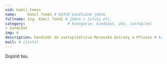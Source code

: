 ```yaml
---
uid: kamil.tomas
name:     Kamil Tomáš # běžně používáné jméno
fullname: Ing. Kamil Tomáš # jméno s tituly etc.
category:                 	# kategorie: kandidat, pks, zastupitel
- kandidat 
img: #
description: kandidát do zastupitelstva Moravské Ostravy a Přívozu # kratký popis, max 160 znaků
mail: # zjistit
---
```


Doplnit bio.
